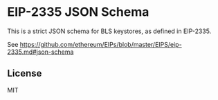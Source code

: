 # EIP-2335 JSON Schema

This is a strict JSON schema for BLS keystores, as defined in EIP-2335.

See https://github.com/ethereum/EIPs/blob/master/EIPS/eip-2335.md#json-schema

## License

MIT
